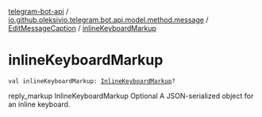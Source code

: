 [telegram-bot-api](../../index.md) / [io.github.oleksivio.telegram.bot.api.model.method.message](../index.md) / [EditMessageCaption](index.md) / [inlineKeyboardMarkup](./inline-keyboard-markup.md)

# inlineKeyboardMarkup

`val inlineKeyboardMarkup: `[`InlineKeyboardMarkup`](../../io.github.oleksivio.telegram.bot.api.model.objects.std.keyboard/-inline-keyboard-markup/index.md)`?`

reply_markup InlineKeyboardMarkup Optional A JSON-serialized object for an inline keyboard.

